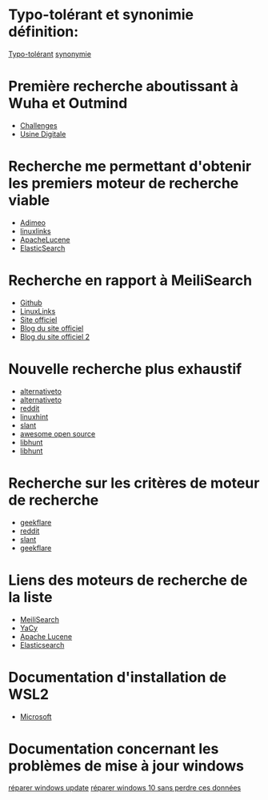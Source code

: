 Typo-tolérant et synonimie définition:
======================================
[Typo-tolérant](https://www.algolia.com/doc/guides/managing-results/optimize-search-results/typo-tolerance/)
[synonymie](https://www.linternaute.fr/dictionnaire/fr/definition/synonymie/)

Première recherche aboutissant à Wuha et Outmind
================================================
* [Challenges](https://www.challenges.fr/start-up/outmind-le-moteur-de-recherche-interne-des-entreprises_756710)
* [Usine Digitale](https://www.usine-digitale.fr/article/wuha-le-moteur-de-recherche-qui-permet-aux-entreprises-de-mieux-explorer-leurs-donnees.N513909)

Recherche me permettant d'obtenir les premiers moteur de recherche viable
=========================================================================
* [Adimeo](https://www.adimeo.com/blog/moteur-de-recherche-interne)
* [linuxlinks](https://www.linuxlinks.com/searchengines/)
*	[ApacheLucene](https://www.linuxlinks.com/ApacheLucene/)
* [ElasticSearch](https://www.linuxlinks.com/ElasticSearch/)

Recherche en rapport à MeiliSearch
==================================
* [Github](https://github.com/meilisearch)
* [LinuxLinks](https://www.linuxlinks.com/meilisearch-fast-open-source-search-engine/)
* [Site officiel](https://www.meilisearch.com/)
* [Blog du site officiel](https://blog.meilisearch.com/why-should-you-use-meilisearch-over-elasticsearch/)
*	[Blog du site officiel 2](https://docs.meilisearch.com/learn/what_is_meilisearch/comparison_to_alternatives.html)

Nouvelle recherche plus exhaustif
=================================
* [alternativeto](https://alternativeto.net/category/online-services/search-engine/?platform=self-hosted)
* [alternativeto](https://alternativeto.net/category/online-services/search-engine/)
* [reddit](https://www.reddit.com/r/selfhosted/comments/3vq4ae/self_hosted_search_engine/)
* [linuxhint](https://linuxhint.com/best-self-hosted-search-engines/)
* [slant](https://www.slant.co/topics/2934/~best-self-hosted-search-engines)
* [awesome open source](https://awesomeopensource.com/projects/search-engine)
* [libhunt](https://selfhosted.libhunt.com/yacy_search_server-alternatives)
* [libhunt](https://selfhosted.libhunt.com/yacy_search_server-alternatives)

Recherche sur les critères de moteur de recherche
=================================================
* [geekflare](https://geekflare.com/fr/self-hosted-search-engine-software/#:~:text=taille%201%2D2.-,MeiliSearch,que%20vous%20rencontrerez%20est%20MeiliSearch.)
* [reddit](https://www.reddit.com/r/selfhosted/comments/3vq4ae/self_hosted_search_engine/)
* [slant](https://www.slant.co/topics/2934/~best-self-hosted-search-engines)
* [geekflare](https://geekflare.com/fr/self-hosted-wiki-software/)


Liens des moteurs de recherche de la liste
==========================================
* [MeiliSearch](https://www.meilisearch.com/)
* [YaCy](https://yacy.net/)
* [Apache Lucene](https://lucene.apache.org/)
* [Elasticsearch](https://www.elastic.co/fr/elasticsearch/)


Documentation d'installation de WSL2
=====================================
* [Microsoft](https://docs.microsoft.com/fr-fr/windows/wsl/install-win10)

Documentation concernant les problèmes de mise à jour windows
=============================================================
[réparer windows update](https://lecrabeinfo.net/reparer-windows-update-echec-mises-a-jour-et-erreurs.html#n4-reparer-windows)
[réparer windows 10 sans perdre ces données](https://lecrabeinfo.net/reparer-windows-10-sans-perdre-ses-donnees.html#methode-n3-avec-une-cle-usb-dinstallation-de-windows-10)


